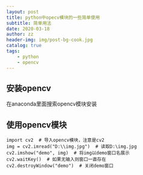 ```yaml
---
layout: post
title: python中opecv模块的一些简单使用
subtitle: 简单用法
date: 2020-03-18
author: zz
header-img: img/post-bg-cook.jpg
catalog: true
tags:
    - python
    - opencv
---
```


## 安装opencv

在anaconda里面搜索opencv模块安装

## 使用opencv模块

    import cv2  # 导入opencv模块，注意是cv2
    img = cv2.imread("D:\\img.jpg")  # 读取D:\img.jpg
    cv2.imshow("demo", img)  # 将img以demo窗口名展示
    cv2.waitKey()  # 如果无输入则窗口一直存在
    cv2.destroyWindow("demo")  # 关闭demo窗口
